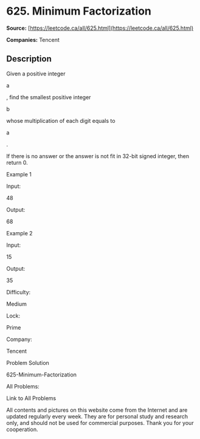 # 625. Minimum Factorization

**Source:** [https://leetcode.ca/all/625.html](https://leetcode.ca/all/625.html)

**Companies:** Tencent

## Description

Given a positive integer

a

, find the smallest positive integer

b

whose multiplication of each digit equals to

a

.

If there is no answer or the answer is not fit in 32-bit signed integer, then return 0.

Example 1

Input:

48

Output:

68

Example 2

Input:

15

Output:

35

Difficulty:

Medium

Lock:

Prime

Company:

Tencent

Problem Solution

625-Minimum-Factorization

All Problems:

Link to All Problems

All contents and pictures on this website come from the Internet and are updated regularly every week. They are for personal study and research only, and should not be used for commercial purposes. Thank you for your cooperation.

